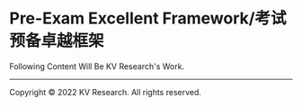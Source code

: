 # Pre-Exam Excellent Framework/考试预备卓越框架

Following Content Will Be KV Research's Work.


___
Copyright &copy; 2022 KV Research. All rights reserved.
